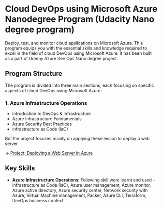 # Cloud DevOps using Microsoft Azure Nanodegree Program (Udacity Nano degree program)

Deploy, test, and monitor cloud applications on Microsoft Azure. This program equips you with the essential skills and knowledge required to excel in the field of cloud DevOps using Microsoft Azure. It has been built as a part of Udemy Azure Dev Ops Nano degree project.

## Program Structure

The program is divided into three main sections, each focusing on specific aspects of cloud DevOps using Microsoft Azure:

### 1. Azure Infrastructure Operations
- Introduction to DevOps & Infrastructure
- Azure Infrastructure Fundamentals
- Azure Security Best Practices
- Infrastructure as Code (IaC)

But the project focuses mainly on applying these lesson to deploy a web server

&rarr; [Project: Deploying a Web Server in Azure](https://github.com/gvphubli/udacity-az-devops/tree/main/deploy-web-server)


## Key Skills

* **Azure Infrastructure Operations**: Following skill were learnt and used - Infrastructure as Code (IaC), Azure user management, Azure monitor, Azure active directory, Azure security center, Network security with Azure, Virtual Machine management, Packer, Azure CLI, Terraform, DevOps business context
